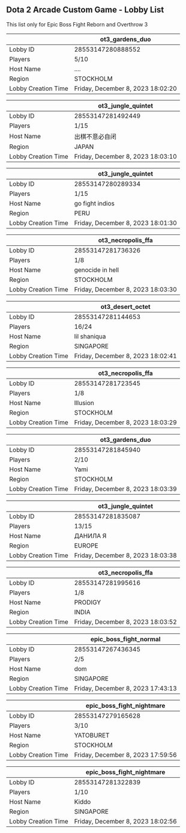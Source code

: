 ## Dota 2 Arcade Custom Game - Lobby List

This list only for Epic Boss Fight Reborn and Overthrow 3

|  | ot3_gardens_duo |
| ------ | ------ |
| Lobby ID | 28553147280888552 |
| Players | 5/10 |
| Host Name | .... |
| Region | STOCKHOLM |
| Lobby Creation Time | Friday, December 8, 2023 18:02:20 |


|  | ot3_jungle_quintet |
| ------ | ------ |
| Lobby ID | 28553147281492449 |
| Players | 1/15 |
| Host Name | 出棋不意必自闭 |
| Region | JAPAN |
| Lobby Creation Time | Friday, December 8, 2023 18:03:10 |


|  | ot3_jungle_quintet |
| ------ | ------ |
| Lobby ID | 28553147280289334 |
| Players | 1/15 |
| Host Name | go fight indios |
| Region | PERU |
| Lobby Creation Time | Friday, December 8, 2023 18:01:30 |


|  | ot3_necropolis_ffa |
| ------ | ------ |
| Lobby ID | 28553147281736326 |
| Players | 1/8 |
| Host Name | genocide in hell |
| Region | STOCKHOLM |
| Lobby Creation Time | Friday, December 8, 2023 18:03:30 |


|  | ot3_desert_octet |
| ------ | ------ |
| Lobby ID | 28553147281144653 |
| Players | 16/24 |
| Host Name | lil shaniqua |
| Region | SINGAPORE |
| Lobby Creation Time | Friday, December 8, 2023 18:02:41 |


|  | ot3_necropolis_ffa |
| ------ | ------ |
| Lobby ID | 28553147281723545 |
| Players | 1/8 |
| Host Name | Illusion |
| Region | STOCKHOLM |
| Lobby Creation Time | Friday, December 8, 2023 18:03:29 |


|  | ot3_gardens_duo |
| ------ | ------ |
| Lobby ID | 28553147281845940 |
| Players | 2/10 |
| Host Name | Yami |
| Region | STOCKHOLM |
| Lobby Creation Time | Friday, December 8, 2023 18:03:39 |


|  | ot3_jungle_quintet |
| ------ | ------ |
| Lobby ID | 28553147281835087 |
| Players | 13/15 |
| Host Name | ДАНИЛА Я |
| Region | EUROPE |
| Lobby Creation Time | Friday, December 8, 2023 18:03:38 |


|  | ot3_necropolis_ffa |
| ------ | ------ |
| Lobby ID | 28553147281995616 |
| Players | 1/8 |
| Host Name | PRODIGY |
| Region | INDIA |
| Lobby Creation Time | Friday, December 8, 2023 18:03:52 |


|  | epic_boss_fight_normal |
| ------ | ------ |
| Lobby ID | 28553147267436345 |
| Players | 2/5 |
| Host Name | dom |
| Region | SINGAPORE |
| Lobby Creation Time | Friday, December 8, 2023 17:43:13 |


|  | epic_boss_fight_nightmare |
| ------ | ------ |
| Lobby ID | 28553147279165628 |
| Players | 3/10 |
| Host Name | YATOBURET |
| Region | STOCKHOLM |
| Lobby Creation Time | Friday, December 8, 2023 17:59:56 |


|  | epic_boss_fight_nightmare |
| ------ | ------ |
| Lobby ID | 28553147281322839 |
| Players | 1/10 |
| Host Name | Kiddo |
| Region | SINGAPORE |
| Lobby Creation Time | Friday, December 8, 2023 18:02:56 |



